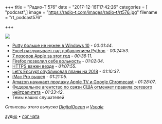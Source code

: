 +++
title = "Радио-Т 576"
date = "2017-12-16T17:42:26"
categories = [ "podcast",]
image = "https://radio-t.com/images/radio-t/rt576.jpg"
filename = "rt_podcast576"

+++

![](https://radio-t.com/images/radio-t/rt576.jpg)

- [Putty больше не нужен в Windows 10](https://www.servethehome.com/say-farewell-putty-microsoft-adds-openssh-client-windows-10/) - *00:01:44*.
- [Excel раздумывает над добавлением Python](https://news.ycombinator.com/item?id=15927132) - *00:24:53*.
- [7 позоров Apple за этот год](https://www.idropnews.com/news/7-things-apple-screwed-up-this-year/58620/) - *00:36:11*.
- [Firefox позволил себе вольность](https://drewdevault.com/2017/12/16/Firefox-is-on-a-slippery-slope.html) - *01:02:04*.
- [HTTPS важен везде](https://www.troyhunt.com/im-sorry-you-feel-this-way-natwest-but-https-on-your-landing-page-is-important/) - *01:07:55*.
- [Let's Encrypt опубликовал планы на 2018](http://www.opennet.ru/opennews/art.shtml?num=47713) - *01:10:37*.
- [iMac Pro вышел](https://www.theverge.com/2017/12/14/16775156/apple-imac-pro-photos-xeon-radeon-power-vr-final-cut-8k) - *01:21:05*.
- [Amazon начинает продажу Apple TV и Google Chromecast](https://hellogiggles.com/lifestyle/technology/amazon-will-now-sell-apple-tvs-and-google-chromecasts/) - *01:28:07*.
- [Федеральное агентство по связи США отменяет правила сетевого нейтралитета](http://www.opennet.ru/opennews/art.shtml?num=47747) - *01:33:42*.
- Темы наших слушателей

*Спонсоры этого выпуска [DigitalOcean](https://www.digitalocean.com) и [Vscale](http://bit.ly/radio-t_vscale)*


[аудио](https://cdn.radio-t.com/rt_podcast576.mp3) • [лог чата](http://chat.radio-t.com/logs/radio-t-576.html)
<audio src="https://cdn.radio-t.com/rt_podcast576.mp3" preload="none"></audio>
